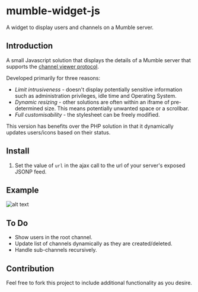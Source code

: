 mumble-widget-js
=============

A widget to display users and channels on a Mumble server.

Introduction
------------

A small Javascript solution that displays the details of a Mumble server that supports the [channel viewer protocol](http://mumble.sourceforge.net/Channel_Viewer_Protocol).

Developed primarily for three reasons:

* *Limit intrusiveness* - doesn't display potentially sensitive information such as administration privileges, idle time and Operating System.
* *Dynamic resizing* - other solutions are often within an iframe of pre-determined size. This means potentially unwanted space or a scrollbar.
* *Full customisability* - the stylesheet can be freely modified.

This version has benefits over the PHP solution in that it dynamically updates users/icons based on their status.

Install
-------

1. Set the value of `url` in the ajax call to the url of your server's exposed JSONP feed.

Example
------------
![alt text](http://www.ceva24.co.uk/mumble-widget/mumble-widget.png "mumble-widget example screenshot")

To Do
------------

* Show users in the root channel.
* Update list of channels dynamically as they are created/deleted.
* Handle sub-channels recursively.

Contribution
------------

Feel free to fork this project to include additional functionality as you desire.